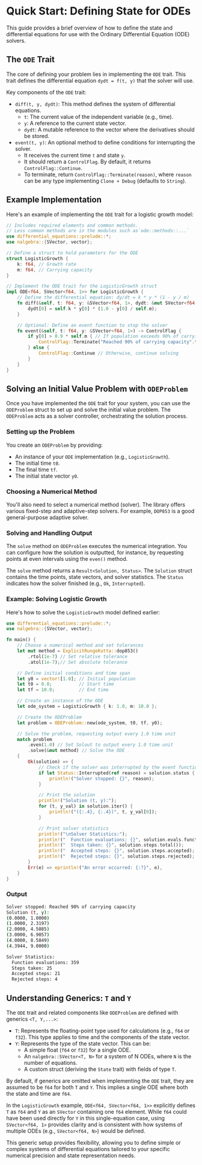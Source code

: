 # Quick Start: Defining State for ODEs

This guide provides a brief overview of how to define the state and differential equations for use with the Ordinary Differential Equation (ODE) solvers.

## The `ODE` Trait

The core of defining your problem lies in implementing the `ODE` trait. This trait defines the differential equation `dydt = f(t, y)` that the solver will use.

Key components of the `ODE` trait:

*   `diff(t, y, dydt)`: This method defines the system of differential equations.
    *   `t`: The current value of the independent variable (e.g., time).
    *   `y`: A reference to the current state vector.
    *   `dydt`: A mutable reference to the vector where the derivatives should be stored.
*   `event(t, y)`: An optional method to define conditions for interrupting the solver.
    *   It receives the current time `t` and state `y`.
    *   It should return a `ControlFlag`. By default, it returns `ControlFlag::Continue`.
    *   To terminate, return `ControlFlag::Terminate(reason)`, where `reason` can be any type implementing `Clone + Debug` (defaults to `String`).

## Example Implementation

Here's an example of implementing the `ODE` trait for a logistic growth model:

```rust
// Includes required elements and common methods.
// Less common methods are in the modules such as`ode::methods::...`
use differential_equations::prelude::*; 
use nalgebra::{SVector, vector};

// Define a struct to hold parameters for the ODE
struct LogisticGrowth {
    k: f64, // Growth rate
    m: f64, // Carrying capacity
}

// Implement the ODE trait for the LogisticGrowth struct
impl ODE<f64, SVector<f64, 1>> for LogisticGrowth {
    // Define the differential equation: dy/dt = k * y * (1 - y / m)
    fn diff(&self, t: f64, y: &SVector<f64, 1>, dydt: &mut SVector<f64, 1>) {
        dydt[0] = self.k * y[0] * (1.0 - y[0] / self.m);
    }

    // Optional: Define an event function to stop the solver
    fn event(&self, t: f64, y: &SVector<f64, 1>) -> ControlFlag {
        if y[0] > 0.9 * self.m { // If population exceeds 90% of carrying capacity
            ControlFlag::Terminate("Reached 90% of carrying capacity".to_string())
        } else {
            ControlFlag::Continue // Otherwise, continue solving
        }
    }
}
```

## Solving an Initial Value Problem with `ODEProblem`

Once you have implemented the `ODE` trait for your system, you can use the `ODEProblem` struct to set up and solve the initial value problem. The `ODEProblem` acts as a solver controller, orchestrating the solution process.

### Setting up the Problem

You create an `ODEProblem` by providing:
*   An instance of your `ODE` implementation (e.g., `LogisticGrowth`).
*   The initial time `t0`.
*   The final time `tf`.
*   The initial state vector `y0`.

### Choosing a Numerical Method

You'll also need to select a numerical method (solver). The library offers various fixed-step and adaptive-step solvers. For example, `DOP853` is a good general-purpose adaptive solver.

### Solving and Handling Output

The `solve` method on `ODEProblem` executes the numerical integration. You can configure how the solution is outputted, for instance, by requesting points at even intervals using the `even()` method.

The `solve` method returns a `Result<Solution, Status>`. The `Solution` struct contains the time points, state vectors, and solver statistics. The `Status` indicates how the solver finished (e.g., `Ok`, `Interrupted`).

### Example: Solving Logistic Growth

Here's how to solve the `LogisticGrowth` model defined earlier:

```rust
use differential_equations::prelude::*; 
use nalgebra::{SVector, vector};

fn main() {
    // Choose a numerical method and set tolerances
    let mut method = ExplicitRungeKutta::dop853()
        .rtol(1e-7) // Set relative tolerance
        .atol(1e-7);// Set absolute tolerance

    // Define initial conditions and time span
    let y0 = vector![1.0]; // Initial population
    let t0 = 0.0;          // Start time
    let tf = 10.0;         // End time

    // Create an instance of the ODE
    let ode_system = LogisticGrowth { k: 1.0, m: 10.0 };

    // Create the ODEProblem
    let problem = ODEProblem::new(ode_system, t0, tf, y0);

    // Solve the problem, requesting output every 1.0 time unit
    match problem
        .even(1.0) // Set Solout to output every 1.0 time unit
        .solve(&mut method) // Solve the ODE
    {
        Ok(solution) => {
            // Check if the solver was interrupted by the event function
            if let Status::Interrupted(ref reason) = solution.status {
                println!("Solver stopped: {}", reason);
            }

            // Print the solution
            println!("Solution (t, y):");
            for (t, y_val) in solution.iter() {
                println!("({:.4}, {:.4})", t, y_val[0]);
            }

            // Print solver statistics
            println!("\nSolver Statistics:");
            println!("  Function evaluations: {}", solution.evals.function);
            println!("  Steps taken: {}", solution.steps.total());
            println!("  Accepted steps: {}", solution.steps.accepted);
            println!("  Rejected steps: {}", solution.steps.rejected);
        }
        Err(e) => eprintln!("An error occurred: {:?}", e),
    }
}
```

### Output

```sh
Solver stopped: Reached 90% of carrying capacity
Solution (t, y):
(0.0000, 1.0000)
(1.0000, 2.3197)
(2.0000, 4.5085)
(3.0000, 6.9057)
(4.0000, 8.5849)
(4.3944, 9.0000)

Solver Statistics:
  Function evaluations: 359
  Steps taken: 25
  Accepted steps: 21
  Rejected steps: 4
```

## Understanding Generics: `T` and `Y`

The `ODE` trait and related components like `ODEProblem` are defined with generics `<T, Y,...>`:

*   `T`: Represents the floating-point type used for calculations (e.g., `f64` or `f32`). This type applies to time and the components of the state vector.
*   `Y`: Represents the type of the state vector. This can be:
    *   A simple float (`f64` or `f32`) for a single ODE.
    *   An `nalgebra::SVector<T, N>` for a system of N ODEs, where `N` is the number of equations.
    *   A custom struct (deriving the `State` trait) with fields of type `T`.

By default, if generics are omitted when implementing the `ODE` trait, they are assumed to be `f64` for both `T` and `Y`. This implies a single ODE where both the state and time are `f64`.

In the `LogisticGrowth` example, `ODE<f64, SVector<f64, 1>>` explicitly defines `T` as `f64` and `Y` as an `SVector` containing one `f64` element. While `f64` could have been used directly for `Y` in this single-equation case, using `SVector<f64, 1>` provides clarity and is consistent with how systems of multiple ODEs (e.g., `SVector<f64, N>`) would be defined.

This generic setup provides flexibility, allowing you to define simple or complex systems of differential equations tailored to your specific numerical precision and state representation needs.